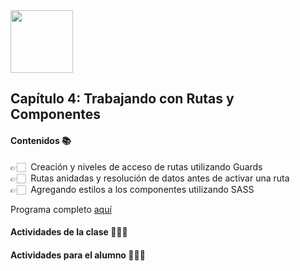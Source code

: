 <img src="https://res.cloudinary.com/boolean-spa/image/upload/v1591158800/logo_vayedu.svg" width=100> 

## Capítulo 4: Trabajando con Rutas y Componentes

#### Contenidos :books:
👉🏻 &nbsp;Creación y niveles de acceso de rutas utilizando Guards<br/>
👉🏻 &nbsp;Rutas anidadas y resolución de datos antes de activar una ruta<br/>
👉🏻 &nbsp;Agregando estilos a los componentes utilizando SASS<br/>

Programa completo [aquí](https://drive.google.com/open?id=1OebQneE4YssHEIT6IB-jbGms0PL6odKP)

#### Actividades de la clase 🧑🏻‍🏫

#### Actividades para el alumno 👨🏻‍💻

